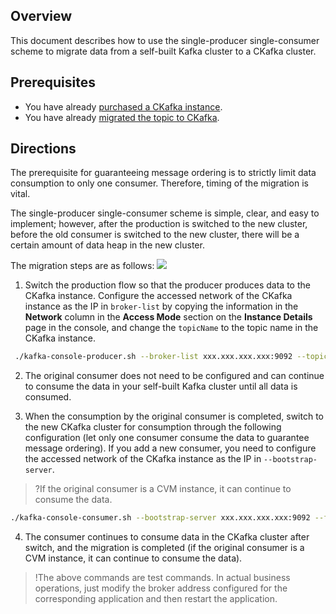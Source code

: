 ## Overview

This document describes how to use the single-producer single-consumer scheme to migrate data from a self-built Kafka cluster to a CKafka cluster.

## Prerequisites    

- You have already [purchased a CKafka instance](https://intl.cloud.tencent.com/document/product/597/41379).
- You have already [migrated the topic to CKafka](https://intl.cloud.tencent.com/document/product/597/41380).

## Directions

The prerequisite for guaranteeing message ordering is to strictly limit data consumption to only one consumer. Therefore, timing of the migration is vital.

The single-producer single-consumer scheme is simple, clear, and easy to implement; however, after the production is switched to the new cluster, before the old consumer is switched to the new cluster, there will be a certain amount of data heap in the new cluster.

The migration steps are as follows: ![](https://main.qcloudimg.com/raw/a24b388a3259dfe609e94ed14037c862.png)

1. Switch the production flow so that the producer produces data to the CKafka instance.
   Configure the accessed network of the CKafka instance as the IP in `broker-list` by copying the information in the **Network** column in the **Access Mode** section on the **Instance Details** page in the console, and change the `topicName` to the topic name in the CKafka instance.
```bash
 ./kafka-console-producer.sh --broker-list xxx.xxx.xxx.xxx:9092 --topic topicName
```

2. The original consumer does not need to be configured and can continue to consume the data in your self-built Kafka cluster until all data is consumed.

3. When the consumption by the original consumer is completed, switch to the new CKafka cluster for consumption through the following configuration (let only one consumer consume the data to guarantee message ordering). If you add a new consumer, you need to configure the accessed network of the CKafka instance as the IP in `--bootstrap-server`.
>?If the original consumer is a CVM instance, it can continue to consume the data.
>
```bash
./kafka-console-consumer.sh --bootstrap-server xxx.xxx.xxx.xxx:9092 --from-beginning --new-consumer --topic topicName --consumer.config ../config/consumer.properties
```

4. The consumer continues to consume data in the CKafka cluster after switch, and the migration is completed (if the original consumer is a CVM instance, it can continue to consume the data).

>!The above commands are test commands. In actual business operations, just modify the broker address configured for the corresponding application and then restart the application.
